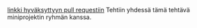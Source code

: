 [linkki hyväksyttyyn pull requestiin](https://github.com/ValioEilax/miniprojekti3/commit/08bcf3861aa64fd3488001a42e3851eaca528893)
Tehtiin yhdessä tämä tehtävä miniprojektin ryhmän kanssa.